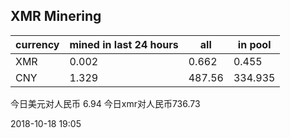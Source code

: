 ## XMR Minering

|currency|mined in last 24 hours|all|in pool|
|---|---|---|---|
|XMR|0.002|0.662|0.455|
|CNY|1.329|487.56|334.935|

今日美元对人民币 6.94	今日xmr对人民币736.73


2018-10-18 19:05